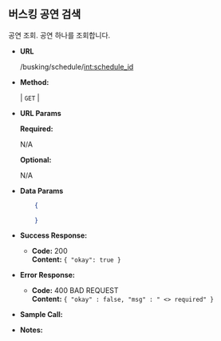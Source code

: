 **버스킹 공연 검색**
----
  공연 조회. 공연 하나를 조회합니다.

* **URL**

  /busking/schedule/<int:schedule_id>

* **Method:**
  
  | `GET` |
  
*  **URL Params** 

   **Required:**
 
   N/A

   **Optional:**
 
   N/A

* **Data Params**

  ```json
      {
          
      }
  ```

* **Success Response:**
  
  * **Code:** 200 <br />
    **Content:** `{ "okay": true }`
 
* **Error Response:**


  * **Code:** 400 BAD REQUEST <br />
    **Content:** `{ "okay" : false, "msg" : " <> required" }`

* **Sample Call:**


* **Notes:**

